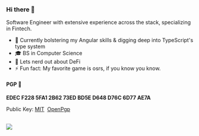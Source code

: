 ### Hi there 👋

Software Engineer with extensive experience across the stack, specializing in Fintech.

- 🌱 Currently bolstering my Angular skills & digging deep into TypeScript's type system
- 🎓 BS in Computer Science
- 💬 Lets nerd out about DeFi
- ⚡ Fun fact: My favorite game is osrs, if you know you know.

#### PGP 🔑

**EDEC F228 5FA1 2B62 73ED BD5E D648 D76C 6D77 AE7A**

Public Key: [MIT](https://pgp.mit.edu/pks/lookup?op=get&search=0xD648D76C6D77AE7A)&nbsp;&nbsp;[OpenPgp](https://keys.openpgp.org/search?q=dylansteele57%40gmail.com)

<br>

<img src="https://github-readme-stats.vercel.app/api?username=dills122&show_icons=false">
